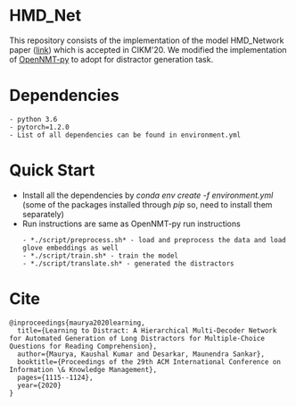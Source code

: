 # HMD_Net
This repository consists of the implementation of the model HMD_Network paper ([link](https://dl.acm.org/doi/pdf/10.1145/3340531.3411997)) which is accepted in CIKM'20. We modified the implementation of [OpenNMT-py](https://github.com/OpenNMT/OpenNMT-py) to adopt for distractor generation task. 

# Dependencies
```
- python 3.6
- pytorch=1.2.0
- List of all dependencies can be found in environment.yml
```
# Quick Start
- Install all the dependencies by *conda env create -f environment.yml* (some of the packages installed through *pip* so, need to install them separately)
- Run instructions are same as OpenNMT-py run instructions 
  ```
  - *./script/preprocess.sh* - load and preprocess the data and load glove embeddings as well
  - *./script/train.sh* - train the model
  - *./script/translate.sh* - generated the distractors
  ```
# Cite
```
@inproceedings{maurya2020learning,
  title={Learning to Distract: A Hierarchical Multi-Decoder Network for Automated Generation of Long Distractors for Multiple-Choice Questions for Reading Comprehension},
  author={Maurya, Kaushal Kumar and Desarkar, Maunendra Sankar},
  booktitle={Proceedings of the 29th ACM International Conference on Information \& Knowledge Management},
  pages={1115--1124},
  year={2020}
}
```
